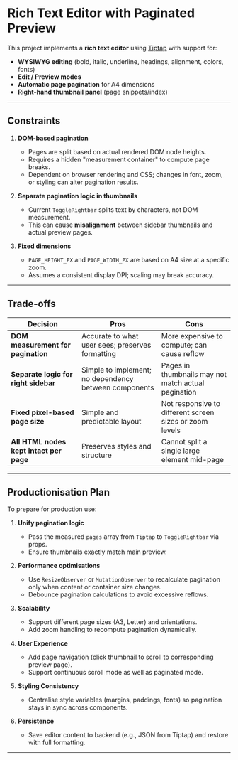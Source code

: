 # Rich Text Editor with Paginated Preview

This project implements a **rich text editor** using [Tiptap](https://tiptap.dev/) with support for:
- **WYSIWYG editing** (bold, italic, underline, headings, alignment, colors, fonts)
- **Edit / Preview modes**
- **Automatic page pagination** for A4 dimensions
- **Right-hand thumbnail panel** (page snippets/index)

---

## Constraints

1. **DOM-based pagination**
   - Pages are split based on actual rendered DOM node heights.
   - Requires a hidden "measurement container" to compute page breaks.
   - Dependent on browser rendering and CSS; changes in font, zoom, or styling can alter pagination results.

2. **Separate pagination logic in thumbnails**
   - Current `ToggleRightbar` splits text by characters, not DOM measurement.
   - This can cause **misalignment** between sidebar thumbnails and actual preview pages.

3. **Fixed dimensions**
   - `PAGE_HEIGHT_PX` and `PAGE_WIDTH_PX` are based on A4 size at a specific zoom.
   - Assumes a consistent display DPI; scaling may break accuracy.

---

## Trade-offs

| Decision                                   | Pros | Cons |
|--------------------------------------------|------|------|
| **DOM measurement for pagination**         | Accurate to what user sees; preserves formatting | More expensive to compute; can cause reflow |
| **Separate logic for right sidebar**       | Simple to implement; no dependency between components | Pages in thumbnails may not match actual pagination |
| **Fixed pixel-based page size**            | Simple and predictable layout | Not responsive to different screen sizes or zoom levels |
| **All HTML nodes kept intact per page**    | Preserves styles and structure | Cannot split a single large element mid-page |

---

## Productionisation Plan

To prepare for production use:

1. **Unify pagination logic**
   - Pass the measured `pages` array from `Tiptap` to `ToggleRightbar` via props.
   - Ensure thumbnails exactly match main preview.

2. **Performance optimisations**
   - Use `ResizeObserver` or `MutationObserver` to recalculate pagination only when content or container size changes.
   - Debounce pagination calculations to avoid excessive reflows.

3. **Scalability**
   - Support different page sizes (A3, Letter) and orientations.
   - Add zoom handling to recompute pagination dynamically.

4. **User Experience**
   - Add page navigation (click thumbnail to scroll to corresponding preview page).
   - Support continuous scroll mode as well as paginated mode.

5. **Styling Consistency**
   - Centralise style variables (margins, paddings, fonts) so pagination stays in sync across components.

6. **Persistence**
   - Save editor content to backend (e.g., JSON from Tiptap) and restore with full formatting.

---
